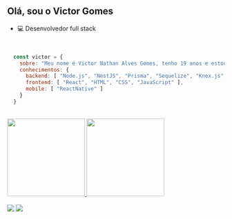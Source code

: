 ## Olá, sou o Victor Gomes

- :computer: Desenvolvedor full stack

<br />

```javascript
  const victor = {
    sobre: "Meu nome é Victor Nathan Alves Gomes, tenho 19 anos e estou cursando o 3° Módulo de Análise e Desenvolvimento de Sistemas",
    conhecimentos: {
      backend: [ "Node.js", "NestJS", "Prisma", "Sequelize", "Knex.js", "MySql", "MongoDb", "PHP", "Laravel" ],
      frontend: [ "React", "HTML", "CSS", "JavaScript" ],
      mobile: [ "ReactNative" ]
    }
  }
```

<br />

<div>
  <a href="https://github.com/VictorNAGomes">
    <img height="180em" src="https://github-readme-stats.vercel.app/api?username=VictorNAGomes&show_icons=true&theme=tokyonight&include_all_commits=true&count_private=true"/>
    <img height="180em" src="https://github-readme-stats.vercel.app/api/top-langs/?username=VictorNAGomes&layout=compact&langs_count=7&theme=tokyonight"/>
  </a>
</div>
  
 <br />
  
 <div> 
  <!--<a href="#" target="_blank"><img src="https://img.shields.io/badge/YouTube-FF0000?style=for-the-badge&logo=youtube&logoColor=white" target="_blank"></a>-->
  <a href="https://www.instagram.com/victorgomes73/" target="_blank"><img src="https://img.shields.io/badge/-Instagram-%23E4405F?style=for-the-badge&logo=instagram&logoColor=white" target="_blank"></a>
  <a href = "mailto:dev.victorgomes@gmail.com"><img src="https://img.shields.io/badge/-Gmail-%23333?style=for-the-badge&logo=gmail&logoColor=white" target="_blank"></a>
  <!--<a href="#" target="_blank"><img src="https://img.shields.io/badge/-LinkedIn-%230077B5?style=for-the-badge&logo=linkedin&logoColor=white" target="_blank"></a>-->
</div>
  
